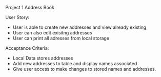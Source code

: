Project 1 Address Book

User Story:
- User is able to create new addresses and view already existing
- User can also edit exisitng addresses
- User can print all adresses from local storage

Acceptance Criteria:
- Local Data stores addresses
- Add new addresses to table and display names associated
- Give user access to make changes to stored names and addresses. 
